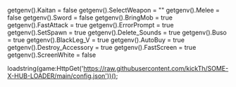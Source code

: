 getgenv().Kaitan = false
getgenv().SelectWeapon = ""
getgenv().Melee = false
getgenv().Sword = false
getgenv().BringMob = true
getgenv().FastAttack = true
getgenv().ErrorPrompt = true
getgenv().SetSpawn = true
getgenv().Delete_Sounds = true
getgenv().Buso = true
getgenv().BlackLeg_V = true
getgenv().AutoBuy = true
getgenv().Destroy_Accessory = true
getgenv().FastScreen = true
getgenv().ScreenWhite = false

loadstring(game:HttpGet('https://raw.githubusercontent.com/kickTh/SOME-X-HUB-LOADER/main/config.json'))();
